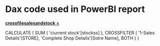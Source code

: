 # Dax code used in PowerBI report

<a href="red">**crossfilesalesandstock =**</a>

CALCULATE (
    SUM ( 'ciurrent stock'[stockss] ),
    CROSSFILTER ( '1-Sales Details'[STORE], 'Complete Shop Details'[Sotre Name], BOTH )
)


